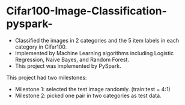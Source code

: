 # Cifar100-Image-Classification-pyspark-
- Classified the images in 2 categories and the 5 item labels in each category in Cifar100.
- Implemented by Machine Learning algorithms including Logistic Regression, Naive Bayes, and Random Forest.
- This project was implemented by PySpark. 

This project had two milestones:
- Milestone 1: selected the test image randomly. (train:test = 4:1)
- Milestone 2: picked one pair in two categories as test data.
